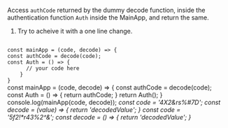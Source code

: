 Access `authCode` returned by the dummy decode function, inside the authentication function `Auth` inside the MainApp, and return the same.

1. Try to acheive it with a one line change.

<Editor lang="javascript" type="exercise" testMode="multipleInput">
<code>
const mainApp = (code, decode) => {
const authCode = decode(code);
const Auth = () => {
      // your code here
    }
}
</code>

<solution>
const mainApp = (code, decode) => {
    const authCode = decode(code);
    const Auth = () => {
        return authCode;
    }
    return Auth();
}
</solution>

<testcases>
<caller>
console.log(mainApp(code, decode));
</caller>
<testcase>
<i>
const code = '4X2&rs%#7D';
const decode = (value) => {
  return 'decodedValue';
}
</i>
</testcase>
<testcase>
<i>
const code = '5f2!*r43%2^&';
const decode = () => {
  return 'decodedValue';
}
</i>
</testcase>
</testcases>
</Editor>